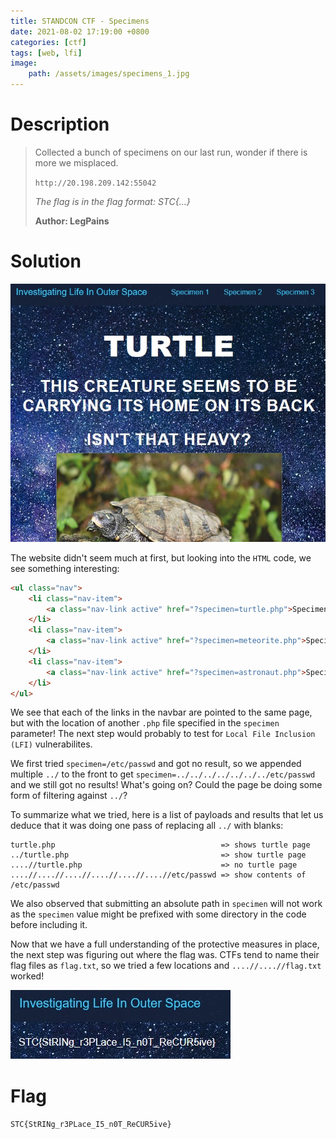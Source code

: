 ```yaml
---
title: STANDCON CTF - Specimens
date: 2021-08-02 17:19:00 +0800
categories: [ctf]
tags: [web, lfi]
image:
    path: /assets/images/specimens_1.jpg
---
```


# Description

> Collected a bunch of specimens on our last run, wonder if there is more we misplaced.
> 
> `http://20.198.209.142:55042`
> 
> _The flag is in the flag format: STC{...}_
> 
> **Author: LegPains**

# Solution

![](/assets/images/specimens_1.jpg)

The website didn't seem much at first, but looking into the `HTML` code, we see something interesting:

```html
<ul class="nav">
	<li class="nav-item">
		<a class="nav-link active" href="?specimen=turtle.php">Specimen 1</a>
	</li>
	<li class="nav-item">
		<a class="nav-link active" href="?specimen=meteorite.php">Specimen 2</a>
	</li>
	<li class="nav-item">
		<a class="nav-link active" href="?specimen=astronaut.php">Specimen 3</a>
	</li>
</ul>
```

We see that each of the links in the navbar are pointed to the same page, but with the location of another `.php` file specified in the `specimen` parameter! The next step would probably to test for `Local File Inclusion (LFI)` vulnerabilites.

We first tried `specimen=/etc/passwd` and got no result, so we appended multiple `../` to the front to get `specimen=../../../../../../../etc/passwd` and we still got no results! What's going on? Could the page be doing some form of filtering against `../`?

To summarize what we tried, here is a list of payloads and results that let us deduce that it was doing one pass of replacing all `../` with blanks:

```
turtle.php                                     => shows turtle page
../turtle.php                                  => show turtle page
....//turtle.php                               => no turtle page
....//....//....//....//....//....//etc/passwd => show contents of /etc/passwd
```

We also observed that submitting an absolute path in `specimen` will not work as the `specimen` value might be prefixed with some directory in the code before including it.

Now that we have a full understanding of the protective measures in place, the next step was figuring out where the flag was. CTFs tend to name their flag files as `flag.txt`, so we tried a few locations and `....//....//flag.txt` worked!

![](/assets/images/specimens_2.jpg)

# Flag
`STC{StRINg_r3PLace_I5_n0T_ReCUR5ive}`
